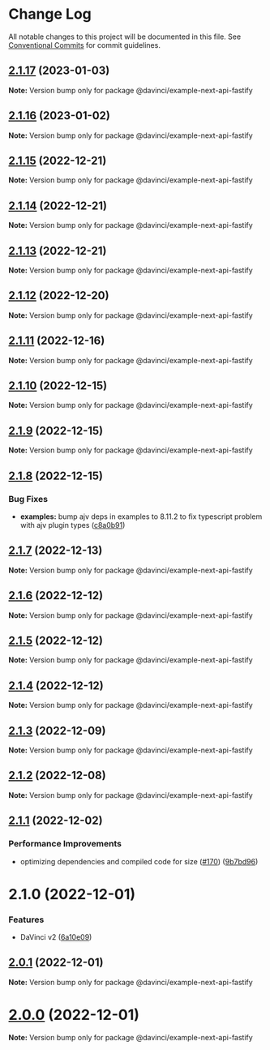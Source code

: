 # Change Log

All notable changes to this project will be documented in this file.
See [Conventional Commits](https://conventionalcommits.org) for commit guidelines.

## [2.1.17](https://github.com/HPInc/davinci/compare/@davinci/example-next-api-fastify@2.1.16...@davinci/example-next-api-fastify@2.1.17) (2023-01-03)

**Note:** Version bump only for package @davinci/example-next-api-fastify





## [2.1.16](https://github.com/HPInc/davinci/compare/@davinci/example-next-api-fastify@2.1.15...@davinci/example-next-api-fastify@2.1.16) (2023-01-02)

**Note:** Version bump only for package @davinci/example-next-api-fastify





## [2.1.15](https://github.com/HPInc/davinci/compare/@davinci/example-next-api-fastify@2.1.14...@davinci/example-next-api-fastify@2.1.15) (2022-12-21)

**Note:** Version bump only for package @davinci/example-next-api-fastify





## [2.1.14](https://github.com/HPInc/davinci/compare/@davinci/example-next-api-fastify@2.1.13...@davinci/example-next-api-fastify@2.1.14) (2022-12-21)

**Note:** Version bump only for package @davinci/example-next-api-fastify





## [2.1.13](https://github.com/HPInc/davinci/compare/@davinci/example-next-api-fastify@2.1.12...@davinci/example-next-api-fastify@2.1.13) (2022-12-21)

**Note:** Version bump only for package @davinci/example-next-api-fastify





## [2.1.12](https://github.com/HPInc/davinci/compare/@davinci/example-next-api-fastify@2.1.11...@davinci/example-next-api-fastify@2.1.12) (2022-12-20)

**Note:** Version bump only for package @davinci/example-next-api-fastify





## [2.1.11](https://github.com/HPInc/davinci/compare/@davinci/example-next-api-fastify@2.1.10...@davinci/example-next-api-fastify@2.1.11) (2022-12-16)

**Note:** Version bump only for package @davinci/example-next-api-fastify





## [2.1.10](https://github.com/HPInc/davinci/compare/@davinci/example-next-api-fastify@2.1.9...@davinci/example-next-api-fastify@2.1.10) (2022-12-15)

**Note:** Version bump only for package @davinci/example-next-api-fastify





## [2.1.9](https://github.com/HPInc/davinci/compare/@davinci/example-next-api-fastify@2.1.8...@davinci/example-next-api-fastify@2.1.9) (2022-12-15)

**Note:** Version bump only for package @davinci/example-next-api-fastify





## [2.1.8](https://github.com/HPInc/davinci/compare/@davinci/example-next-api-fastify@2.1.7...@davinci/example-next-api-fastify@2.1.8) (2022-12-15)


### Bug Fixes

* **examples:** bump ajv deps in examples to 8.11.2 to fix typescript problem with ajv plugin types ([c8a0b91](https://github.com/HPInc/davinci/commit/c8a0b9152bacacc19e7c532ba10e0395267f72eb))





## [2.1.7](https://github.com/HPInc/davinci/compare/@davinci/example-next-api-fastify@2.1.6...@davinci/example-next-api-fastify@2.1.7) (2022-12-13)

**Note:** Version bump only for package @davinci/example-next-api-fastify





## [2.1.6](https://github.com/HPInc/davinci/compare/@davinci/example-next-api-fastify@2.1.5...@davinci/example-next-api-fastify@2.1.6) (2022-12-12)

**Note:** Version bump only for package @davinci/example-next-api-fastify





## [2.1.5](https://github.com/HPInc/davinci/compare/@davinci/example-next-api-fastify@2.1.4...@davinci/example-next-api-fastify@2.1.5) (2022-12-12)

**Note:** Version bump only for package @davinci/example-next-api-fastify





## [2.1.4](https://github.com/HPInc/davinci/compare/@davinci/example-next-api-fastify@2.1.3...@davinci/example-next-api-fastify@2.1.4) (2022-12-12)

**Note:** Version bump only for package @davinci/example-next-api-fastify





## [2.1.3](https://github.com/HPInc/davinci/compare/@davinci/example-next-api-fastify@2.1.2...@davinci/example-next-api-fastify@2.1.3) (2022-12-09)

**Note:** Version bump only for package @davinci/example-next-api-fastify





## [2.1.2](https://github.com/HPInc/davinci/compare/@davinci/example-next-api-fastify@2.1.1...@davinci/example-next-api-fastify@2.1.2) (2022-12-08)

**Note:** Version bump only for package @davinci/example-next-api-fastify





## [2.1.1](https://github.com/HPInc/davinci/compare/@davinci/example-next-api-fastify@2.1.0...@davinci/example-next-api-fastify@2.1.1) (2022-12-02)


### Performance Improvements

* optimizing dependencies and compiled code for size ([#170](https://github.com/HPInc/davinci/issues/170)) ([9b7bd96](https://github.com/HPInc/davinci/commit/9b7bd96654479b8dd03faeb56e70476b15d4420f))





# 2.1.0 (2022-12-01)


### Features

* DaVinci v2 ([6a10e09](https://github.com/HPInc/davinci/commit/6a10e09e22c8561ee8d54c93d4fb8c7fe0d564a9))





## [2.0.1](https://github.com/HPInc/davinci/compare/@davinci/example-next-api-fastify@2.0.0-next.32...@davinci/example-next-api-fastify@2.0.1) (2022-12-01)

**Note:** Version bump only for package @davinci/example-next-api-fastify





# [2.0.0](https://github.com/HPInc/davinci/compare/@davinci/example-next-api-fastify@2.0.0-next.32...@davinci/example-next-api-fastify@2.0.0) (2022-12-01)

**Note:** Version bump only for package @davinci/example-next-api-fastify
